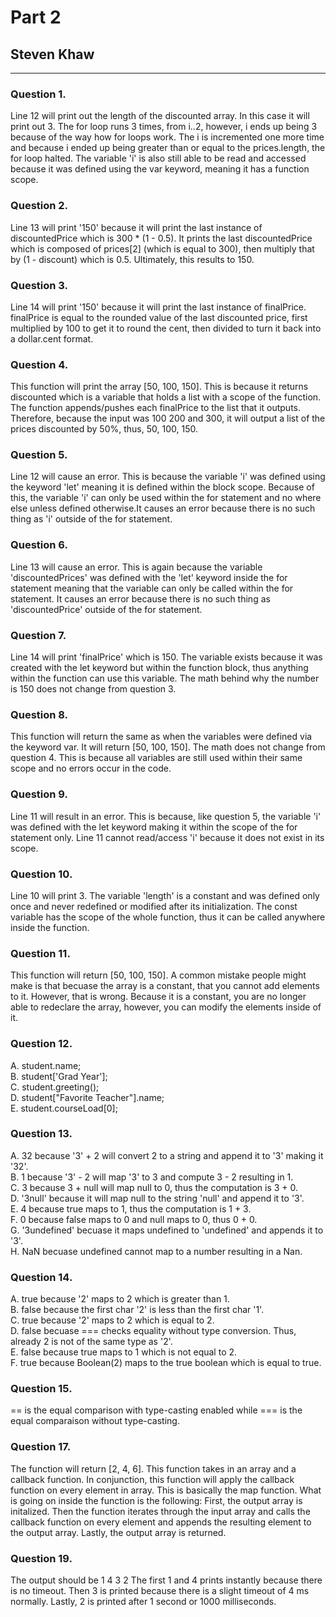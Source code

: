 # Part 2
## Steven Khaw
<hr>

### Question 1.  
Line 12 will print out the length of the discounted array. In this case it 
will print out 3. The for loop runs 3 times, from i..2, however, i ends up
being 3 because of the way how for loops work. The i is incremented one more
time and because i ended up being greater than or equal to the prices.length,
the for loop halted. The variable 'i' is also still able to be read and 
accessed because it was defined using the var keyword, meaning it has a 
function scope.

### Question 2.
Line 13 will print '150' because it will print the last instance of 
discountedPrice which is 300 * (1 - 0.5). It prints the last discountedPrice 
which is composed of prices[2] (which is equal to 300), then multiply that 
by (1 - discount) which is 0.5. Ultimately, this results to 150.

### Question 3.
Line 14 will print '150' because it will print the last instance of finalPrice.
finalPrice is equal to the rounded value of the last discounted price, 
first multiplied by 100 to get it to round the cent, then divided to 
turn it back into a dollar.cent format. 

### Question 4.
This function will print the array [50, 100, 150]. This is because it 
returns discounted which is a variable that holds a list with a scope of the 
function. The function appends/pushes each finalPrice to the list that it 
outputs. Therefore, because the input was 100 200 and 300, it will output
a list of the prices discounted by 50%, thus, 50, 100, 150.

### Question 5.
Line 12 will cause an error. This is because the variable 'i' was defined
using the keyword 'let' meaning it is defined within the block scope. Because
of this, the variable 'i' can only be used within the for statement and no 
where else unless defined otherwise.It causes an error because there is 
no such thing as 'i' outside of the for statement.

### Question 6. 
Line 13 will cause an error. This is again because the variable 
'discountedPrices' was defined with the 'let' keyword inside the for statement
meaning that the variable can only be called within the for statement. It 
causes an error because there is no such thing as 'discountedPrice' outside
of the for statement.

### Question 7. 
Line 14 will print 'finalPrice' which is 150. The variable exists because 
it was created with the let keyword but within the function block, thus
anything within the function can use this variable. The math behind why the 
number is 150 does not change from question 3. 

### Question 8.
This function will return the same as when the variables were defined via the
keyword var. It will return [50, 100, 150]. The math does not change from 
question 4. This is because all variables are still used within their same 
scope and no errors occur in the code.

### Question 9.
Line 11 will result in an error. This is because, like question 5, the variable
'i' was defined with the let keyword making it within the scope of the for 
statement only. Line 11 cannot read/access 'i' because it does not exist in 
its scope.

### Question 10.
Line 10 will print 3. The variable 'length' is a constant and was defined
only once and never redefined or modified after its initialization. The
const variable has the scope of the whole function, thus it can be called 
anywhere inside the function.

### Question 11.
This function will return [50, 100, 150]. A common mistake people might make is
that becuase the array is a constant, that you cannot add elements to it. 
However, that is wrong. Because it is a constant, you are no longer able to 
redeclare the array, however, you can modify the elements inside of it.

### Question 12.
A. student.name;  
B. student['Grad Year'];  
C. student.greeting();  
D. student["Favorite Teacher"].name;  
E. student.courseLoad[0];  

### Question 13.
A. 32 because '3' + 2 will convert 2 to a string and append it to '3' making it
'32'.  
B. 1 because '3' - 2 will map '3' to 3 and compute 3 - 2 resulting in 1.  
C. 3 because 3 + null will map null to 0, thus the computation is 3 + 0.  
D. '3null' because it will map null to the string 'null' and append it to '3'.  
E. 4 because true maps to 1, thus the computation is 1 + 3.  
F. 0 because false maps to 0 and null maps to 0, thus 0 + 0.  
G. '3undefined' becuase it maps undefined to 'undefined' and appends it to '3'.  
H. NaN becuase undefined cannot map to a number resulting in a Nan.  

### Question 14.
A. true because '2' maps to 2 which is greater than 1.  
B. false because the first char '2' is less than the first char '1'.  
C. true because '2' maps to 2 which is equal to 2.  
D. false becuase === checks equality without type conversion. Thus, already
2 is not of the same type as '2'.  
E. false because true maps to 1 which is not equal to 2.  
F. true because Boolean(2) maps to the true boolean which is equal to true.

### Question 15.
== is the equal comparison with type-casting enabled while === is the equal
comparaison without type-casting.

### Question 17.
The function will return [2, 4, 6]. This function takes in an array and a 
callback function. In conjunction, this function will apply the callback 
function on every element in array. This is basically the map function. What 
is going on inside the function is the following: First, the output array is 
initalized. Then the function iterates through the input array and calls the 
callback function on every element and appends the resulting element to the 
output array. Lastly, the output array is returned. 

### Question 19.
The output should be 
1
4
3
2
The first 1 and 4 prints instantly because there is no timeout. Then 3 is 
printed because there is a slight timeout of 4 ms normally. Lastly, 2 is 
printed after 1 second or 1000 milliseconds.